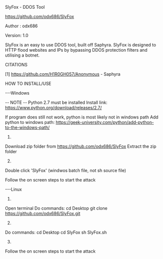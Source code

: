 SlyFox - DDOS Tool

https://github.com/odx686/SlyFox

Author : odx686 

Version: 1.0

SlyFox is an easy to use DDOS tool, built off Saphyra. SlyFox is designed to HTTP flood websites and IPs by bypassing DDOS protection filters and utilising a botnet.



CITATIONS

[1] https://github.com/H1R0GH057/Anonymous - Saphyra



HOW TO INSTALL/USE
	
---Windows

-- NOTE --
Python 2.7 must be installed
Install link: https://www.python.org/download/releases/2.7/

If program does still not work, python is most likely not in windows path
Add python to windows path: https://geek-university.com/python/add-python-to-the-windows-path/

1. 
Download zip folder from https://github.com/odx686/SlyFox
Extract the zip folder

2.   
Double click 'SlyFox' (windwos batch file, not sh source file)


Follow the on screen steps to start the attack

---Linux

1.  
Open terminal
Do commands:
cd Desktop
git clone https://github.com/odx686/SlyFox.git

2.  
Do commands:
cd Desktop
cd SlyFox
sh SlyFox.sh

3.  
Follow the on screen steps to start the attack

